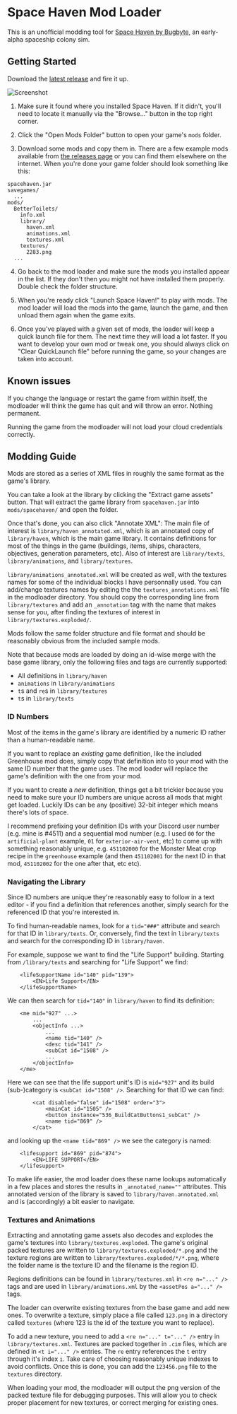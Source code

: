 # Space Haven Mod Loader

This is an unofficial modding tool for [Space Haven by Bugbyte](http://bugbyte.fi/spacehaven/), an early-alpha spaceship colony sim.



## Getting Started

Download the [latest release](https://github.com/PhiR42/spacehaven-modloader/releases/download/0.0.7/spacehaven-modloader-win-amd64.zip) and fire it up.

![Screenshot](/tools/screenshot.png?raw=true)

1. Make sure it found where you installed Space Haven. If it didn't, you'll need to locate it manually via the "Browse..." button in the top right corner.

2. Click the "Open Mods Folder" button to open your game's `mods` folder.

3. Download some mods and copy them in. There are a few example mods available from [the releases page](https://github.com/anatarist/spacehaven-modloader/releases) or you can find them elsewhere on the internet. When you're done your game folder should look something like this:

```
spacehaven.jar
savegames/
  ...
mods/
  BetterToilets/
    info.xml
    library/
      haven.xml
      animations.xml
      textures.xml
    textures/
      2283.png
  ...
```

4. Go back to the mod loader and make sure the mods you installed appear in the list. If they don't then you might not have installed them properly. Double check the folder structure.

5. When you're ready click "Launch Space Haven!" to play with mods. The mod loader will load the mods into the game, launch the game, and then unload them again when the game exits.

6. Once you've played with a given set of mods, the loader will keep a quick launch file for them. The next time they will load a lot faster. If you want to develop your own mod or tweak one, you should always click on "Clear QuickLaunch file" before running the game, so your changes are taken into account. 

## Known issues

If you change the language or restart the game from within itself, the modloader will think the game has quit and will throw an error. Nothing permanent.

Running the game from the modloader will not load your cloud credentials correctly. 

## Modding Guide

Mods are stored as a series of XML files in roughly the same format as the game's library.

You can take a look at the library by clicking the "Extract game assets" button. That will extract the game library from `spacehaven.jar` into `mods/spacehaven/` and open the folder.

Once that's done, you can also click "Annotate XML":
The main file of interest is `library/haven_annotated.xml`, which is an annotated copy of `library/haven`, which is the main game library. It contains definitions for most of the things in the game (buildings, items, ships, characters, objectives, generation parameters, etc). Also of interest are `library/texts`, `library/animations`, and `library/textures`.

`library/animations_annotated.xml` will be created as well, with the textures names for some of the individual blocks I have personnally used. You can add/change textures names by editing the the `textures_annotations.xml` file in the modloader directory. You should copy the corresponding line from `library/textures` and add an `_annotation` tag with the name that makes sense for you, after finding the textures of interest in `library/textures.exploded/`.

Mods follow the same folder structure and file format and should be reasonably obvious from the included sample mods.

Note that because mods are loaded by doing an id-wise merge with the base game library, only the following files and tags are currently supported:
- All definitions in `library/haven`
- `animations` in `library/animations`
- `t`s and `re`s in `library/textures`
- `t`s in `library/texts`


### ID Numbers

Most of the items in the game's library are identified by a numeric ID rather than a human-readable name.

If you want to replace an *existing* game definition, like the included Greenhouse mod does, simply copy that definition into to your mod with the same ID number that the game uses. The mod loader will replace the game's definition with the one from your mod.

If you want to create a *new* definition, things get a bit trickier because you need to make sure your ID numbers are unique across all mods that might get loaded. Luckily IDs can be any (positive) 32-bit integer which means there's lots of space.

I recommend prefixing your definition IDs with your Discord user number (e.g. mine is #4511) and a sequential mod number (e.g. I used `00` for the `artificial-plant` example, `01` for `exterior-air-vent`, etc) to come up with something reasonably unique, e.g. `451102000` for the Monster Meat crop recipe in the `greenhouse` example (and then `451102001` for the next ID in that mod, `451102002` for the one after that, etc etc).


### Navigating the Library

Since ID numbers are unique they're reasonably easy to follow in a text editor - if you find a definition that references another, simply search for the referenced ID that you're interested in.

To find human-readable names, look for a `tid="###"` attribute and search for that ID in `library/texts`. Or, conversely, find the text in `library/texts` and search for the corresponding ID in `library/haven`.

For example, suppose we want to find the "Life Support" building. Starting from `/library/texts` and searching for "Life Support" we find:

```
    <lifeSupportName id="140" pid="139">
        <EN>Life Support</EN>
    </lifeSupportName>
```

We can then search for `tid="140"` in `library/haven` to find its definition:
```
    <me mid="927" ...>
        ...
        <objectInfo ...>
            ...
            <name tid="140" />
            <desc tid="141" />
            <subCat id="1508" />
            ...
        </objectInfo>
    </me>
```

Here we can see that the life support unit's ID is `mid="927"` and its build (sub-)category is `<subCat id="1508" />`. Searching for that ID we can find:

```
        <cat disabled="false" id="1508" order="3">
            <mainCat id="1505" />
            <button instance="536_BuildCatButtons1_subCat" />
            <name tid="869" />
        </cat>
```

and looking up the `<name tid="869" />` we see the category is named:

```
    <lifesupport id="869" pid="874">
        <EN>LIFE SUPPORT</EN>
    </lifesupport>
```

To make life easier, the mod loader does these name lookups automatically in a few places and stores the results in `_annotated_name=""` attributes. This annotated version of the library is saved to `library/haven.annotated.xml` and is (accordingly) a bit easier to navigate.


### Textures and Animations

Extracting and annotating game assets also decodes and explodes the game's textures into `library/textures.exploded`. The game's original packed textures are written to `library/textures.exploded/*.png` and the texture regions are written to `library/textures.exploded/*/*.png`, where the folder name is the texture ID and the filename is the region ID.

Regions definitions can be found in `library/textures.xml` in `<re n="..." />` tags and are used in `library/animations.xml` by the `<assetPos a="..." />` tags.

The loader can overwrite existing textures from the base game and add new ones. To overwrite a texture, simply place a file called `123.png` in a directory called `textures` (where 123 is the id of the texture you want to replace). 

To add a new texture, you need to add a `<re n="..." t="..." />` entry in `library/textures.xml`. Textures are packed together in `.cim` files, which are defined in `<t i="..." />` entries. The `re` entry references the `t` entry through it's index `i`. Take care of choosing reasonably unique indexes to avoid conflicts. Once this is done, you can add the `123456.png` file to the `textures` directory. 

When loading your mod, the modloader will output the png version of the packed texture file for debugging purposes. This will allow you to check proper placement for new textures, or correct merging for existing ones.

